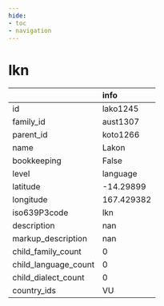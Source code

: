 ```yaml
---
hide:
- toc
- navigation
---
```

# lkn
|                      | info       |
|:---------------------|:-----------|
| id                   | lako1245   |
| family_id            | aust1307   |
| parent_id            | koto1266   |
| name                 | Lakon      |
| bookkeeping          | False      |
| level                | language   |
| latitude             | -14.29899  |
| longitude            | 167.429382 |
| iso639P3code         | lkn        |
| description          | nan        |
| markup_description   | nan        |
| child_family_count   | 0          |
| child_language_count | 0          |
| child_dialect_count  | 0          |
| country_ids          | VU         |